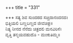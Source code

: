+++
title = "331"

+++
ಸತ್ಯ ಶಿವ ಸುಂದರದ ಸಚ್ಚಿದಾನಂದನದ।  
ಭಿತ್ತಿಯಲಿ ಬಣ್ಣಬಣ್ಣದ ಜೀವಚಿತ್ರ॥  
ನಿತ್ಯ ನೀನದ ನೆನೆದು ಚಿತ್ರದಲಿ ಮನವಿರಿಸೆ।  
ವೃತ್ತಿ ತನ್ಮಯವಹುದೊ - ಮಂಕುತಿಮ್ಮ॥  
